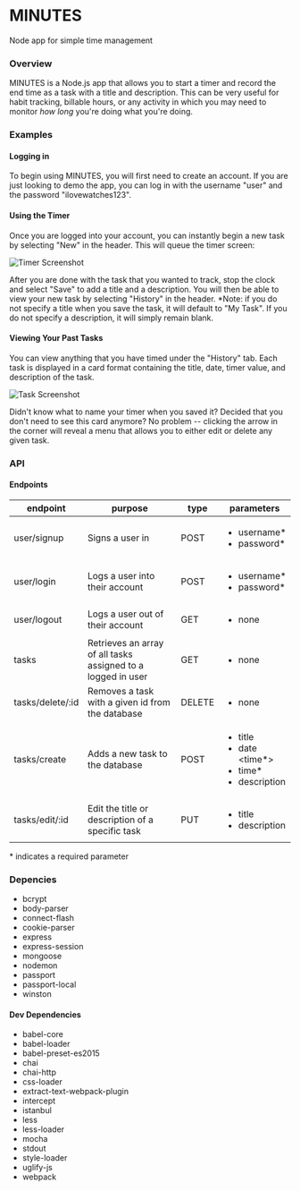 # MINUTES
Node app for simple time management

### Overview

MINUTES is a Node.js app that allows you to start a timer and record the end time as a task with a title and description. This can be very useful for habit tracking, billable hours, or any activity in which you may need to monitor *how long* you're doing what you're doing.

### Examples

#### Logging in 
To begin using MINUTES, you will first need to create an account. If you are just looking to demo the app, you can log in with the username "user" and the password "ilovewatches123". 

#### Using the Timer
Once you are logged into your account, you can instantly begin a new task by selecting  "New" in the header. This will queue the timer screen:

![Timer Screenshot](http://image.prntscr.com/image/2529f6b1d52041ee9cb28f1cef34c893.png "Timer")

After you are done with the task that you wanted to track, stop the clock and select "Save" to add a title and a description. You will then be able to view your new task by selecting "History" in the header.
*Note: if you do not specify a title when you save the task, it will default to "My Task". If you do not specify a description, it will simply remain blank.

#### Viewing Your Past Tasks
You can view anything that you have timed under the "History" tab. Each task is displayed in a card format containing the title, date, timer value, and description of the task.

![Task Screenshot](http://image.prntscr.com/image/b85bff82d2b44dddbf58209eece5ff2b.png "Task")

Didn't know what to name your timer when you saved it? Decided that you don't need to see this card anymore? No problem -- clicking the arrow in the corner will reveal a menu that allows you to either edit or delete any given task.

### API

#### Endpoints

| endpoint | purpose | type | parameters |
| --- | --- | --- | --- | 
| user/signup | Signs a user in | POST | <ul><li>username\*</li><li>password\*</li></ul> | 
| user/login | Logs a user into their account | POST | <ul><li>username\*</li><li>password\*</li></ul> |
| user/logout | Logs a user out of their account | GET | <ul><li>none</li></ul>  |
| tasks | Retrieves an array of all tasks assigned to a logged in user | GET | <ul><li>none</ul></li> |
| tasks/delete/:id | Removes a task with a given id from the database | DELETE | <ul><li>none</li></ul> | 
|tasks/create | Adds a new task to the database | POST | <ul><li>title</li><li>date</li><time\*><li>time\*</li><li>description</li></ul> |
|tasks/edit/:id | Edit the title or description of a specific task | PUT | <ul><li>title</li><li>description</li></ul>
\* indicates a required parameter

### Depencies

* bcrypt
* body-parser
* connect-flash
* cookie-parser
* express
* express-session
* mongoose
* nodemon
* passport
* passport-local
* winston

#### Dev Dependencies 

* babel-core
* babel-loader
* babel-preset-es2015
* chai
* chai-http
* css-loader
* extract-text-webpack-plugin
* intercept
* istanbul
* less
* less-loader
* mocha
* stdout
* style-loader
* uglify-js
* webpack





